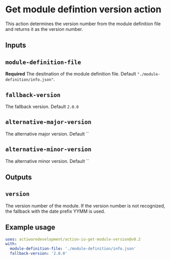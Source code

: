 # Get module defintion version action

This action determines the version number from the module definition file and returns it as the version number.

## Inputs

## `module-definition-file`

**Required** The desitnation of the module definition file. Default `"./module-definition/info.json"`.

## `fallback-version`

The fallback version. Default `2.0.0`

## `alternative-major-version`

The alternative major version. Default ``

## `alternative-minor-version`

The alternative minor version. Default ``

## Outputs

## `version`

The version number of the module. If the version number is not recognized, the fallback with the date prefix YYMM is used.

## Example usage

```yml
uses: actiwaredevelopment/action-io-get-module-version@v0.2
with:
  module-definition-file: './module-definition/info.json'
  fallback-version: '2.0.0'
```
